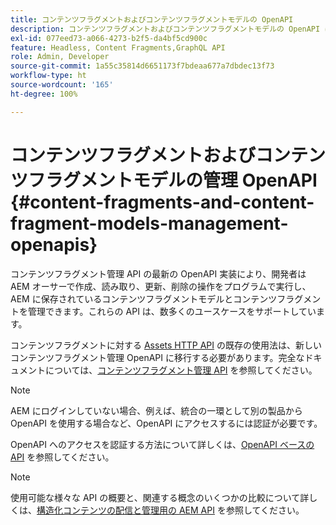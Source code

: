 ```yaml
---
title: コンテンツフラグメントおよびコンテンツフラグメントモデルの OpenAPI
description: コンテンツフラグメントおよびコンテンツフラグメントモデルの OpenAPI について説明します。
exl-id: 077eed73-a066-4273-b2f5-da4bf5cd900c
feature: Headless, Content Fragments,GraphQL API
role: Admin, Developer
source-git-commit: 1a55c35814d6651173f7bdeaa677a7dbdec13f73
workflow-type: ht
source-wordcount: '165'
ht-degree: 100%

---
```


# コンテンツフラグメントおよびコンテンツフラグメントモデルの管理 OpenAPI {#content-fragments-and-content-fragment-models-management-openapis}

コンテンツフラグメント管理 API の最新の OpenAPI 実装により、開発者は AEM オーサーで作成、読み取り、更新、削除の操作をプログラムで実行し、AEM に保存されているコンテンツフラグメントモデルとコンテンツフラグメントを管理できます。これらの API は、数多くのユースケースをサポートしています。

コンテンツフラグメントに対する [Assets HTTP API](https://experienceleague.adobe.com/ja/docs/experience-manager-cloud-service/content/assets/admin/mac-api-assets) の既存の使用法は、新しいコンテンツフラグメント管理 OpenAPI に移行する必要があります。完全なドキュメントについては、[コンテンツフラグメント管理 API](https://developer.adobe.com/experience-cloud/experience-manager-apis/api/stable/sites/) を参照してください。

>[!NOTE]
>
>AEM にログインしていない場合、例えば、統合の一環として別の製品から OpenAPI を使用する場合など、OpenAPI にアクセスするには認証が必要です。
>
>OpenAPI へのアクセスを認証する方法について詳しくは、[OpenAPI ベースの API](/help/implementing/developing/open-api-based-apis.md) を参照してください。

>[!NOTE]
>
>使用可能な様々な API の概要と、関連する概念のいくつかの比較について詳しくは、[構造化コンテンツの配信と管理用の AEM API](/help/headless/apis-headless-and-content-fragments.md) を参照してください。